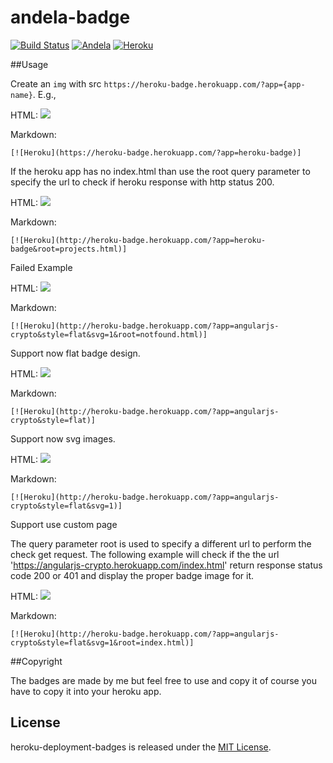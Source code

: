 andela-badge
==================
[![Build Status](https://travis-ci.org/andela-stuff/andela-badge.svg?branch=master)](https://travis-ci.org/andela-stuff/andela-badge)
[![Andela](https://andela-badge.herokuapp.com/?style=flat)](https://andela.com)
[![Heroku](https://heroku-badge.herokuapp.com/?app=andela-badge&style=flat)](https://heroku-badge.herokuapp.com/projects.html)

##Usage

Create an `img` with src `https://heroku-badge.herokuapp.com/?app={app-name}`. E.g.,

HTML:
    <img src="https://heroku-badge.herokuapp.com/?app=heroku-badge" />
    
Markdown:

    [![Heroku](https://heroku-badge.herokuapp.com/?app=heroku-badge)]


If the heroku app has no index.html than use the root query parameter to specify the url to check if heroku response with http status 200.

HTML:
    <img src="http://heroku-badge.herokuapp.com/?app=heroku-badge&root=projects.html" />

Markdown:

    [![Heroku](http://heroku-badge.herokuapp.com/?app=heroku-badge&root=projects.html)]

Failed Example

HTML:
    <img src="http://heroku-badge.herokuapp.com/?app=angularjs-crypto&style=flat&svg=1&root=notfound.html" />

Markdown:

    [![Heroku](http://heroku-badge.herokuapp.com/?app=angularjs-crypto&style=flat&svg=1&root=notfound.html)]    

Support now flat badge design.

HTML:
    <img src="http://heroku-badge.herokuapp.com/?app=angularjs-crypto&style=flat" />

Markdown:

    [![Heroku](http://heroku-badge.herokuapp.com/?app=angularjs-crypto&style=flat)]

Support now svg images.

HTML:
    <img src="http://heroku-badge.herokuapp.com/?app=angularjs-crypto&style=flat&svg=1" />

Markdown:

    [![Heroku](http://heroku-badge.herokuapp.com/?app=angularjs-crypto&style=flat&svg=1)]
    
Support use custom page

The query parameter root is used to specify a different url to perform the check get request.
The following example will check if the the url 'https://angularjs-crypto.herokuapp.com/index.html' 
return response status code 200 or 401 and display the proper badge image for it.

HTML:
    <img src="http://heroku-badge.herokuapp.com/?app=angularjs-crypto&style=flat&svg=1&root=index.html" />

Markdown:

    [![Heroku](http://heroku-badge.herokuapp.com/?app=angularjs-crypto&style=flat&svg=1&root=index.html)]


##Copyright

The badges are made by me but feel free to use and copy it of course you have to copy it into your heroku app.

License
--------------

heroku-deployment-badges is released under the [MIT License](http://opensource.org/licenses/MIT).
